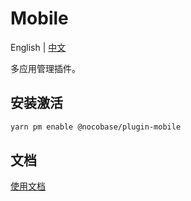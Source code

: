 # Mobile

English | [中文](./README.zh-CN.md)

多应用管理插件。

## 安装激活

```bash
yarn pm enable @nocobase/plugin-mobile
```

## 文档

[使用文档](https://docs.nocobase.com/handbook/mobile)
